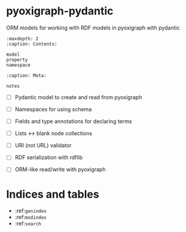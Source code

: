 # pyoxigraph-pydantic

ORM models for working with RDF models in pyoxigraph with pydantic

```{toctree}
:maxdepth: 2
:caption: Contents:

model
property
namespace
```

```{toctree}
:caption: Meta:

notes
```

- [ ] Pydantic model to create and read from pyoxigraph
- [ ] Namespaces for using schema
- [ ] Fields and type annotations for declaring terms
- [ ] Lists <-> blank node collections
- [ ] URI (not URL) validator
- [ ] RDF serialization with rdflib
- [ ] ORM-like read/write with pyoxigraph



Indices and tables
==================

* :ref:`genindex`
* :ref:`modindex`
* :ref:`search`

